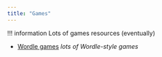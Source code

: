 ```yaml
---
title: "Games"
---
```


!!! information
    Lots of games resources (eventually)

* [Wordle games](wordle_games.md) *lots of Wordle-style games*

